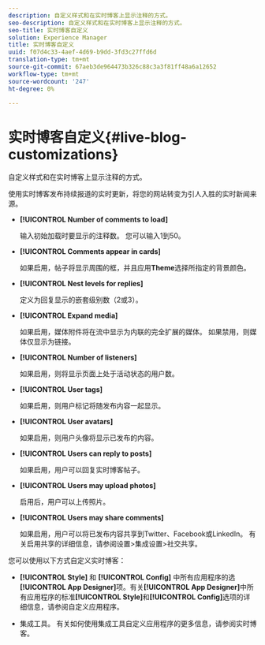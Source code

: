 ```yaml
---
description: 自定义样式和在实时博客上显示注释的方式。
seo-description: 自定义样式和在实时博客上显示注释的方式。
seo-title: 实时博客自定义
solution: Experience Manager
title: 实时博客自定义
uuid: f07d4c33-4aef-4d69-b9dd-3fd3c27ffd6d
translation-type: tm+mt
source-git-commit: 67aeb3de964473b326c88c3a3f81ff48a6a12652
workflow-type: tm+mt
source-wordcount: '247'
ht-degree: 0%

---
```



# 实时博客自定义{#live-blog-customizations}

自定义样式和在实时博客上显示注释的方式。



使用实时博客发布持续报道的实时更新，将您的网站转变为引人入胜的实时新闻来源。

* **[!UICONTROL Number of comments to load]**

   输入初始加载时要显示的注释数。 您可以输入1到50。

* **[!UICONTROL Comments appear in cards]**

   如果启用，帖子将显示周围的框，并且应用&#x200B;**Theme**&#x200B;选择所指定的背景颜色。

* **[!UICONTROL Nest levels for replies]**

   定义为回复显示的嵌套级别数（2或3）。

* **[!UICONTROL Expand media]**

   如果启用，媒体附件将在流中显示为内联的完全扩展的媒体。 如果禁用，则媒体仅显示为链接。

* **[!UICONTROL Number of listeners]**

   如果启用，则将显示页面上处于活动状态的用户数。

* **[!UICONTROL User tags]**

   如果启用，则用户标记将随发布内容一起显示。

* **[!UICONTROL User avatars]**

   如果启用，则用户头像将显示已发布的内容。

* **[!UICONTROL Users can reply to posts]**

   如果启用，用户可以回复实时博客帖子。

* **[!UICONTROL Users may upload photos]**

   启用后，用户可以上传照片。

* **[!UICONTROL Users may share comments]**

   如果启用，用户可以将已发布内容共享到Twitter、Facebook或LinkedIn。 有关启用共享的详细信息，请参阅设置>集成设置>社交共享。

您可以使用以下方式自定义实时博客：

* **[!UICONTROL Style]** 和 **[!UICONTROL Config]** 中所有应用程序的选 **[!UICONTROL App Designer]**&#x200B;项。有关&#x200B;**[!UICONTROL App Designer]**&#x200B;中所有应用程序的标准&#x200B;**[!UICONTROL Style]**&#x200B;和&#x200B;**[!UICONTROL Config]**&#x200B;选项的详细信息，请参阅自定义应用程序。

* 集成工具。 有关如何使用集成工具自定义应用程序的更多信息，请参阅实时博客。

